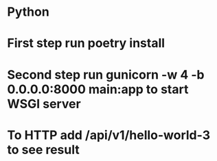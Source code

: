 # Python
# First step run poetry install 
# Second step run gunicorn -w 4 -b 0.0.0.0:8000 main:app to start WSGI server
# To HTTP add /api/v1/hello-world-3 to see result
